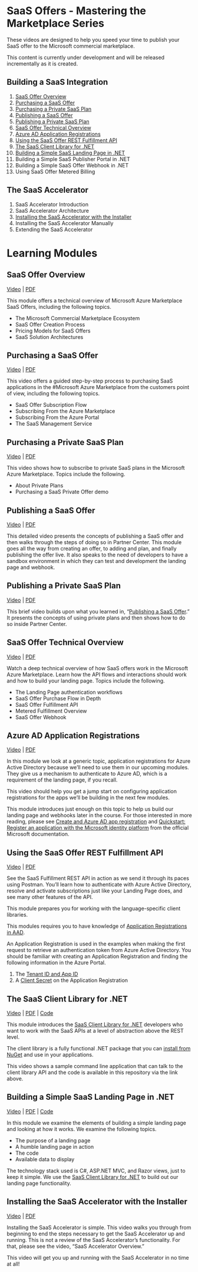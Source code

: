 # SaaS Offers - Mastering the Marketplace Series

These videos are designed to help you speed your time to publish your SaaS offer to the Microsoft commercial marketplace. 

This content is currently under development and will be released incrementally as it is created.

## Building a SaaS Integration

1. [SaaS Offer Overview](#saas-offer-overview)
1. [Purchasing a SaaS Offer](#purchasing-a-saas-offer)
1. [Purchasing a Private SaaS Plan](#purchasing-a-private-saas-plan)
1. [Publishing a SaaS Offer](#publishing-a-saas-offer)
1. [Publishing a Private SaaS Plan](#publishing-a-private-saas-plan)
1. [SaaS Offer Technical Overview](#saas-offer-technical-overview)
1. [Azure AD Application Registrations](#azure-ad-application-registrations)
1. [Using the SaaS Offer REST Fulfillment API](#using-the-saas-offer-rest-fulfillment-api)
1. [The SaaS Client Library for .NET](#the-saas-client-library-for-net)
1. [Building a Simple SaaS Landing Page in .NET](#building-a-simple-saas-landing-page-in-net)
1. Building a Simple SaaS Publisher Portal in .NET
1. Building a Simple SaaS Offer Webhook in .NET
1. Using SaaS Offer Metered Billing

## The SaaS Accelerator 

1. SaaS Accelerator Introduction
1. SaaS Accelerator Architecture
1. [Installing the SaaS Accelerator with the Installer](#installing-the-saas-accelerator-with-the-installer)
1. Installing the SaaS Accelerator Manually
1. Extending the SaaS Accelerator


# Learning Modules

## SaaS Offer Overview

[Video](https://www.youtube.com/watch?v=9PCTioPbI8M&list=PLmsFUfdnGr3wWUaB-QkSaQRHBNYKZj5PM) | [PDF](./pdfs/01-SaaS-Offer-Overview.pdf)

This module offers a technical overview of Microsoft Azure Marketplace SaaS Offers, including the following topics. 

 - The Microsoft Commercial Marketplace Ecosystem​
 - SaaS Offer Creation Process​
 - ​Pricing Models for SaaS Offers​ 
 - SaaS Solution Architectures 

 ## Purchasing a SaaS Offer

[Video](https://youtu.be/hYqoqbzCbfY) | [PDF](./pdfs/02.1-Purchasing-a-SaaS-Offer.pdf)

This video offers a guided step-by-step process to purchasing SaaS applications in the #Microsoft Azure Marketplace from the customers point of view, including the following topics.
-	SaaS Offer Subscription Flow
-	Subscribing From the Azure Marketplace
-	Subscribing From the Azure Portal
-	The SaaS Management Service

## Purchasing a Private SaaS Plan

[Video](https://youtu.be/44CCTjiwcfA) | [PDF](./pdfs/02.2-Purchasing-a-Private-SaaS-Plan.pdf)

This video shows how to subscribe to private SaaS plans in the Microsoft Azure Marketplace. Topics include the following.
-	About Private Plans
-	Purchasing a SaaS Private Offer demo


## Publishing a SaaS Offer

[Video](https://youtu.be/AnZDa0Z1z8I) | [PDF](./pdfs/03.1-Publishing-a-SaaS-Offer.pdf)

This detailed video presents the concepts of publishing a SaaS offer and then walks through the steps of doing so in Partner Center. This module goes all the way from creating an offer, to adding and plan, and finally publishing the offer live. It also speaks to the need of developers to have a sandbox environment in which they can test and development the landing page and webhook.

## Publishing a Private SaaS Plan

[Video](https://youtu.be/67E7LPL_aic) | [PDF](./pdfs/03.2-Publishing-Private-SaaS-Plan.pdf)

This brief video builds upon what you learned in, “[Publishing a SaaS Offer](#publishing-a-saas-offer).” It presents the concepts of using private plans and then shows how to do so inside Partner Center.

## SaaS Offer Technical Overview

[Video](https://youtu.be/0c-rzJkTV7w) | [PDF](./pdfs/04-SaaS-Offer-Technical-Overview.pdf)

Watch a deep technical overview of how SaaS offers work in the Microsoft Azure Marketplace. Learn how the API flows and interactions should work and how to build your landing page. Topics include the following. 

- The Landing Page​ authentication workflows
- SaaS Offer Purchase Flow in Depth​ 
- SaaS Offer Fulfillment API​ 
- Metered Fulfillment Overview​ 
- SaaS Offer Webhook

## Azure AD Application Registrations

[Video](https://youtu.be/-wjlgxJIlWQ) | [PDF](./pdfs/05-Azure-AD-Application-Registrations.pdf)

In this module we look at a generic topic, application registrations for Azure Active Directory because we’ll need to use them in our upcoming modules. They give us a mechanism to authenticate to Azure AD, which is a requirement of the landing page, if you recall.

This video should help you get a jump start on configuring application registrations for the apps we’ll be building in the next few modules.

This module introduces just enough on this topic to help us build our landing page and webhooks later in the course. For those interested in more reading, please see [Create and Azure AD app registration](https://docs.microsoft.com/en-us/azure/marketplace/azure-ad-transactable-saas-landing-page#create-an-azure-ad-app-registration) and [Quickstart: Register an application with the Microsoft identity platform](https://docs.microsoft.com/en-us/azure/active-directory/develop/quickstart-register-app) from the official Microsoft documentation.


## Using the SaaS Offer REST Fulfillment API

[Video](https://youtu.be/eizdN6XNyvw) | [PDF](./pdfs/06-Using-the-SaaS-Offer-Fulfillment-API.pdf)

See the SaaS Fulfillment REST API in action as we send it through its paces using Postman. You’ll learn how to authenticate with Azure Active Directory, resolve and activate subscriptions just like your Landing Page does, and see many other features of the API. 

This module prepares you for working with the language-specific client libraries.

This modules requires you to have knowledge of [Application Registrations in AAD](https://docs.microsoft.com/en-us/azure/active-directory/develop/quickstart-register-app). 

An Application Registration is used in the examples when making the first request to retrieve an authentication token from Azure Active Directory. You should be familiar with creating an Application Registration and finding the following information in the Azure Portal.

1. The [Tenant ID and App ID](https://docs.microsoft.com/en-us/azure/active-directory/develop/howto-create-service-principal-portal#get-tenant-and-app-id-values-for-signing-in)
1. A [Client Secret](https://docs.microsoft.com/en-us/azure/active-directory/develop/howto-create-service-principal-portal#option-2-create-a-new-application-secret) on the Application Registration

## The SaaS Client Library for .NET

[Video](https://youtu.be/uihNXaDBXVQ) | [PDF](./pdfs/07-The-SaaS-Client-Library-for-.NET.pdf) | [Code](./demo-code/the-saas-client-library-for-dotnet)

This module introduces the [SaaS Client Library for .NET](https://github.com/microsoft/commercial-marketplace-client-dotnet) developers who want to work with the SaaS APIs at a level of abstraction above the REST level.

The client library is a fully functional .NET package that you can [install from NuGet](https://www.nuget.org/packages/Marketplace.SaaS.Client) and use in your applications.

This video shows a sample command line application that can talk to the client library API and the code is available in this repository via the link above.

## Building a Simple SaaS Landing Page in .NET

[Video](https://youtu.be/QoDXqp3GH_s) | [PDF](./pdfs/08-simple-landing-page-dotnet.pdf) | [Code](./demo-code/saas-simple-landing-page)

In this module we examine the elements of building a simple landing page and looking at how it works.  We examine the following topics.

- The purpose of a landing page
- A humble landing page in action
- The code
- Available data to display

The technology stack used is C#, ASP.NET MVC, and Razor views, just to keep it simple. We use the [SaaS Client Library for .NET](#the-saas-client-library-for-net) to build out our landing page functionality.

## Installing the SaaS Accelerator with the Installer

[Video](https://youtu.be/BVZTj6fssQ8) | [PDF](./pdfs/21-Installing-the-SaaS-Accelerator.pdf)

Installing the SaaS Accelerator is simple. This video walks you through from beginning to end the steps necessary to get the SaaS Accelerator up and running. This is not a review of the SaaS Accelerator’s functionality. For that, please see the video, “SaaS Accelerator Overview.”

This video will get you up and running with the SaaS Accelerator in no time at all!
